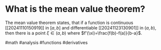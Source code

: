 # What is the mean value theorem? 
The mean value theorem states, that if a function is continuous [[20241110150919]] in $[a,b]$ and differentiable [[20241123130901]] in $(a,b)$, then there is a point $\xi \in (a,b)$ where $f'(\xi)=\frac{f(b)-f(a)}{b-a}$.

#math #analysis #functions #derivatives